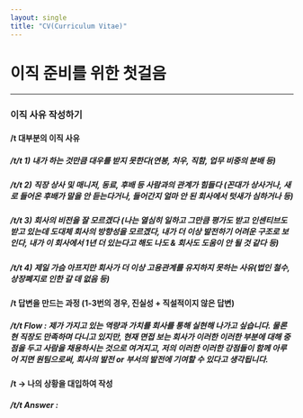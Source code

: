 ```yaml
---
layout: single
title: "CV(Curriculum Vitae)"
---
```


# 이직 준비를 위한 첫걸음
---
### 이직 사유 작성하기

#### /t 대부분의 이직 사유
##### /t/t 1) 내가 하는 것만큼 대우를 받지 못한다(연봉, 처우, 직함, 업무 비중의 분배 등)
##### /t/t 2) 직장 상사 및 매니저, 동료, 후배 등 사람과의 관계가 힘들다 (꼰대가 상사거나, 새로 들어온 후배가 말을 안 듣는다거나, 들어간지 얼마 안 된 회사에서 텃새가 심하거나 등)
##### /t/t 3) 회사의 비전을 잘 모르겠다 (나는 열심히 일하고 그만큼 평가도 받고 인센티브도 받고 있는데 도대체 회사의 방향성을 모르겠다, 내가 더 이상 발전하기 어려운 구조로 보인다, 내가 이 회사에서 1년 더 있는다고 해도 나도 & 회사도 도움이 안 될 것 같다 등)
##### /t/t 4) 제일 가슴 아프지만 회사가 더 이상 고용관계를 유지하지 못하는 사유(법인 철수, 상장폐지로 인한 갈 데 없음 등)

#### /t 답변을 만드는 과정 (1-3번의 경우, 진실성 + 직설적이지 않은 답변)
##### /t/t Flow : 제가 가지고 있는 역량과 가치를 회사를 통해 실현해 나가고 싶습니다. 물론 현 직장도 만족하며 다니고 있지만, 현재 면접 보는 회사가 이러한 이러한 부분에 대해 중점을 두고 사람을 채용하시는 것으로 여겨지고, 저의 이러한 이러한 강점들이 함께 아루어 지면 원팀으로써, 회사의 발전 or 부서의 발전에 기여할 수 있다고 생각됩니다. 

#### /t -> 나의 상황을 대입하여 작성
##### /t/t Answer : 

